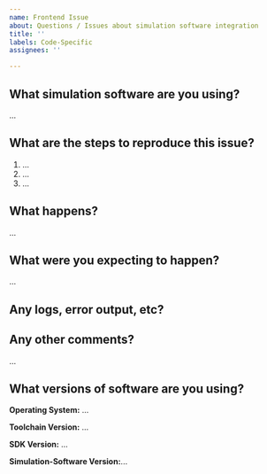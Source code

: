 ```yaml
---
name: Frontend Issue
about: Questions / Issues about simulation software integration
title: ''
labels: Code-Specific
assignees: ''

---
```


<!-- Thanks for reporting an issue! Please make sure you click the link above to view the issue guidelines, then fill out the blanks below. -->

What simulation software are you using?
---------------------------------------------
...

What are the steps to reproduce this issue?
-------------------------------------------
1. …
2. …
3. …

What happens?
-------------
…

What were you expecting to happen?
----------------------------------
…

Any logs, error output, etc?
----------------------------
<!-- If it’s long, please paste to https://gist.github.com/ and insert the link here. -->


Any other comments?
-------------------
…

What versions of software are you using?
----------------------------------------
**Operating System:** …

**Toolchain Version:** …

**SDK Version:** …

**Simulation-Software Version:**...

